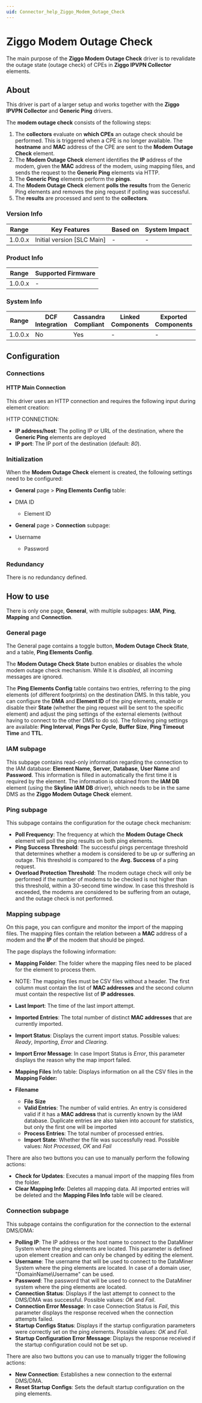 ```yaml
---
uid: Connector_help_Ziggo_Modem_Outage_Check
---
```


# Ziggo Modem Outage Check

The main purpose of the **Ziggo Modem Outage Check** driver is to revalidate the outage state (outage check) of CPEs in **Ziggo IPVPN Collector** elements.

## About

This driver is part of a larger setup and works together with the **Ziggo IPVPN Collector** and **Generic Ping** drivers.

The **modem outage check** consists of the following steps:

1.  The **collectors** evaluate on **which CPEs** an outage check should be performed. This is triggered when a CPE is no longer available. The **hostname** and **MAC** address of the CPE are sent to the **Modem Outage Check** element.
2.  The **Modem Outage Check** element identifies the **IP** address of the modem, given the **MAC** address of the modem, using mapping files, and sends the request to the **Generic Ping** elements via HTTP.
3.  The **Generic Ping** elements perform the **pings**.
4.  The **Modem Outage Check** element **polls the results** from the Generic Ping elements and removes the ping request if polling was successful.
5.  The **results** are processed and sent to the **collectors**.

### Version Info

| **Range** | **Key Features**             | **Based on** | **System Impact** |
|-----------|------------------------------|--------------|-------------------|
| 1.0.0.x   | Initial version \[SLC Main\] | \-           | \-                |

### Product Info

| **Range** | **Supported Firmware** |
|-----------|------------------------|
| 1.0.0.x   | \-                     |

### System Info

| **Range** | **DCF Integration** | **Cassandra Compliant** | **Linked Components** | **Exported Components** |
|-----------|---------------------|-------------------------|-----------------------|-------------------------|
| 1.0.0.x   | No                  | Yes                     | \-                    | \-                      |

## Configuration

### Connections

#### HTTP Main Connection

This driver uses an HTTP connection and requires the following input during element creation:

HTTP CONNECTION:

- **IP address/host**: The polling IP or URL of the destination, where the **Generic Ping** elements are deployed
- **IP port**: The IP port of the destination (default: *80*).

### Initialization

When the **Modem Outage Check** element is created, the following settings need to be configured:

- **General** page \> **Ping Elements Config** table:

- DMA ID
  - Element ID

- **General** page \> **Connection** subpage:

- Username
  - Password

### Redundancy

There is no redundancy defined.

## How to use

There is only one page, **General**, with multiple subpages: **IAM**, **Ping**, **Mapping** and **Connection**.

### General page

The General page contains a toggle button, **Modem Outage Check State**, and a table, **Ping Elements Config**.

The **Modem Outage Check State** button enables or disables the whole modem outage check mechanism. While it is *disabled*, all incoming messages are ignored.

The **Ping Elements Config** table contains two entries, referring to the ping elements (of different footprints) on the destination DMS. In this table, you can configure the **DMA** and **Element ID** of the ping elements, enable or disable their **State** (whether the ping request will be sent to the specific element) and adjust the ping settings of the external elements (without having to connect to the other DMS to do so). The following ping settings are available: **Ping Interval**, **Pings Per Cycle**, **Buffer Size**, **Ping Timeout Time** and **TTL**.

### IAM subpage

This subpage contains read-only information regarding the connection to the IAM database: **Element Name**, **Server**, **Database**, **User Name** and **Password**. This information is filled in automatically the first time it is required by the element. The information is obtained from the **IAM DB** element (using the **Skyline IAM DB** driver), which needs to be in the same DMS as the **Ziggo Modem Outage Check** element.

### Ping subpage

This subpage contains the configuration for the outage check mechanism:

- **Poll Frequency**: The frequency at which the **Modem Outage Check** element will poll the ping results on both ping elements.
- **Ping Success Threshold**: The successful pings percentage threshold that determines whether a modem is considered to be up or suffering an outage. This threshold is compared to the **Avg. Success** of a ping request.
- **Overload Protection Threshold**: The modem outage check will only be performed if the number of modems to be checked is not higher than this threshold, within a 30-second time window. In case this threshold is exceeded, the modems are considered to be suffering from an outage, and the outage check is not performed.

### Mapping subpage

On this page, you can configure and monitor the import of the mapping files. The mapping files contain the relation between a **MAC** address of a modem and the **IP** of the modem that should be pinged.

The page displays the following information:

- **Mapping Folder**: The folder where the mapping files need to be placed for the element to process them.

- NOTE: The mapping files must be CSV files without a header. The first column must contain the list of **MAC addresses** and the second column must contain the respective list of **IP addresses**.

- **Last Import**: The time of the last import attempt.

- **Imported Entries**: The total number of distinct **MAC addresses** that are currently imported.

- **Import Status**: Displays the current import status. Possible values: *Ready*, *Importing*, *Error* and *Clearing*.

- **Import Error Message**: In case Import Status is *Error*, this parameter displays the reason why the map import failed.

- **Mapping Files** Info table: Displays information on all the CSV files in the **Mapping Folder:**

- **Filename**
  - **File** **Size**
  - **Valid Entries**: The number of valid entries. An entry is considered valid if it has a **MAC address** that is currently known by the IAM database. Duplicate entries are also taken into account for statistics, but only the first one will be imported
  - **Process Entries**: The total number of processed entries.
  - **Import State**: Whether the file was successfully read. Possible values: *Not Processed*, *OK* and *Fail*

There are also two buttons you can use to manually perform the following actions:

- **Check for Updates**: Executes a manual import of the mapping files from the folder.
- **Clear Mapping Info**: Deletes all mapping data. All imported entries will be deleted and the **Mapping Files Info** table will be cleared.

### Connection subpage

This subpage contains the configuration for the connection to the external DMS/DMA:

- **Polling IP**: The IP address or the host name to connect to the DataMiner System where the ping elements are located. This parameter is defined upon element creation and can only be changed by editing the element.
- **Username**: The username that will be used to connect to the DataMiner System where the ping elements are located. In case of a domain user, "DomainName\Username" can be used.
- **Password**: The password that will be used to connect to the DataMiner system where the ping elements are located.
- **Connection Status**: Displays if the last attempt to connect to the DMS/DMA was successful. Possible values: *OK* and *Fail*.
- **Connection Error Message**: In case Connection Status is *Fail*, this parameter displays the response received when the connection attempts failed.
- **Startup Configs Status**: Displays if the startup configuration parameters were correctly set on the ping elements. Possible values: *OK* and *Fail*.
- **Startup Configuration Error Message**: Displays the response received if the startup configuration could not be set up.

There are also two buttons you can use to manually trigger the following actions:

- **New Connection**: Establishes a new connection to the external DMS/DMA.
- **Reset Startup Configs**: Sets the default startup configuration on the ping elements.
